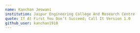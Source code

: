 ```yaml
---
name: Kanchan Jeswani
institution: Jaipur Engineering College And Research Centre
quote: If At First You Don’t Succeed; Call It Version 1.0
github_user: kanchan1910
---
```


